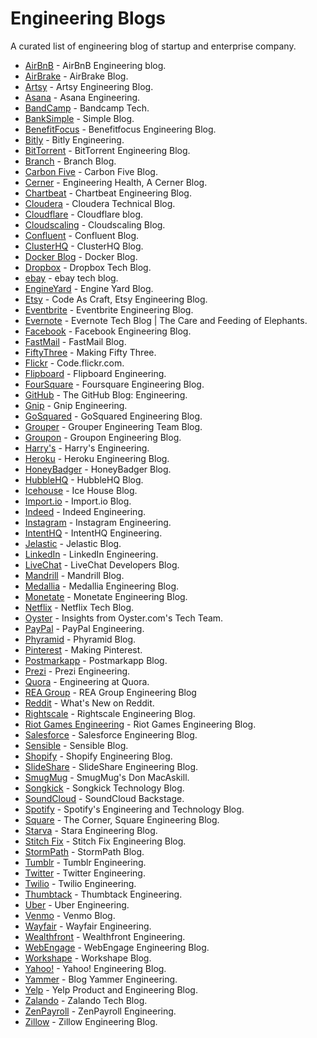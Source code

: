 # Engineering Blogs
A curated list of engineering blog of startup and enterprise company.

* [AirBnB](http://nerds.airbnb.com/) - AirBnB Engineering blog.
* [AirBrake](https://airbrake.io/blog/) - AirBrake Blog.
* [Artsy](http://artsy.github.io/) - Artsy Engineering Blog.
* [Asana](https://eng.asana.com/) - Asana Engineering.
* [BandCamp](http://bandcamptech.wordpress.com/) - Bandcamp Tech.
* [BankSimple](https://www.simple.com/engineering/) - Simple Blog.
* [BenefitFocus](http://engineering.benefitfocus.com/) - Benefitfocus Engineering Blog.
* [Bitly](http://word.bitly.com/) - Bitly Engineering.
* [BitTorrent](http://engineering.bittorrent.com/) - BitTorrent Engineering Blog.
* [Branch](https://blog.branch.io/) - Branch Blog.
* [Carbon Five](http://blog.carbonfive.com/) - Carbon Five Blog.
* [Cerner](http://engineering.cerner.com/) - Engineering Health, A Cerner Blog.
* [Chartbeat](http://engineering.chartbeat.com/) - Chartbeat Engineering Blog.
* [Cloudera](http://blog.cloudera.com/blog/) - Cloudera Technical Blog.
* [Cloudflare](https://blog.cloudflare.com/) - Cloudflare blog.
* [Cloudscaling](http://cloudscaling.com/blog/) - Cloudscaling Blog.
* [Confluent](http://blog.confluent.io/) - Confluent Blog.
* [ClusterHQ](https://clusterhq.com/blog/) - ClusterHQ Blog.
* [Docker Blog](http://blog.docker.com) - Docker Blog.
* [Dropbox](https://tech.dropbox.com/) - Dropbox Tech Blog.
* [ebay](http://www.ebaytechblog.com) - ebay tech blog.
* [EngineYard](https://blog.engineyard.com/) - Engine Yard Blog.
* [Etsy](https://codeascraft.com/) - Code As Craft, Etsy Engineering Blog.
* [Eventbrite](https://engineering.eventbrite.com/) - Eventbrite Engineering Blog.
* [Evernote](https://blog.evernote.com/tech/) - Evernote Tech Blog | The Care and Feeding of Elephants.
* [Facebook](https://code.facebook.com/posts/) - Facebook Engineering Blog.
* [FastMail](http://blog.fastmail.com/) - FastMail Blog.
* [FiftyThree](http://making.fiftythree.com/) - Making Fifty Three.
* [Flickr](http://code.flickr.net/) - Code.flickr.com.
* [Flipboard](http://engineering.flipboard.com/) - Flipboard Engineering.
* [FourSquare](http://engineering.foursquare.com/) - Foursquare Engineering Blog.
* [GitHub](http://githubengineering.com/) - The GitHub Blog: Engineering.
* [Gnip](https://engineering.gnip.com/) - Gnip Engineering.
* [GoSquared](https://engineering.gosquared.com/) - GoSquared Engineering Blog.
* [Grouper](http://eng.joingrouper.com/) - Grouper Engineering Team Blog.
* [Groupon](https://engineering.groupon.com/) - Groupon Engineering Blog.
* [Harry's](http://engineering.harrys.com/) - Harry's Engineering.
* [Heroku](http://engineering.heroku.com/) - Heroku Engineering Blog.
* [HoneyBadger](https://www.honeybadger.io/blog) - HoneyBadger Blog.
* [HubbleHQ](http://blog.hubblehq.com) - HubbleHQ Blog.
* [Icehouse](https://www.icehousecorp.com/blog) - Ice House Blog.
* [Import.io](http://blog.import.io/) - Import.io Blog.
* [Indeed](http://engineering.indeed.com/blog/) - Indeed Engineering.
* [Instagram](http://instagram-engineering.tumblr.com/) - Instagram Engineering.
* [IntentHQ](http://engineering.intenthq.com/) - IntentHQ Engineering.
* [Jelastic](http://blog.jelastic.com/) - Jelastic Blog.
* [LinkedIn](http://engineering.linkedin.com/blog) - LinkedIn Engineering.
* [LiveChat](http://developers.livechatinc.com/blog/) - LiveChat Developers Blog.
* [Mandrill](http://blog.mandrill.com/) - Mandrill Blog.
* [Medallia](http://engineering.medallia.com/blog/) - Medallia Engineering Blog.
* [Monetate](http://engineering.monetate.com/) - Monetate Engineering Blog.
* [Netflix](http://techblog.netflix.com/) - Netflix Tech Blog.
* [Oyster](http://tech.oyster.com/) - Insights from Oyster.com's Tech Team.
* [PayPal](https://www.paypal-engineering.com/) - PayPal Engineering.
* [Phyramid](https://www.phyramid.com/blog/) - Phyramid Blog.
* [Pinterest](http://engineering.pinterest.com/) - Making Pinterest.
* [Postmarkapp](http://blog.postmarkapp.com/) - Postmarkapp Blog.
* [Prezi](http://engineering.prezi.com/) - Prezi Engineering.
* [Quora](http://engineering.quora.com/) - Engineering at Quora.
* [REA Group](http://techblog.realestate.com.au/engineering/) - REA Group Engineering Blog
* [Reddit](http://blog.reddit.com/) - What's New on Reddit.
* [Rightscale](http://eng.rightscale.com/) - Rightscale Engineering Blog.
* [Riot Games Engineering](http://engineering.riotgames.com/) - Riot Games Engineering Blog.
* [Salesforce](https://developer.salesforce.com/blogs/engineering/) - Salesforce Engineering Blog.
* [Sensible](http://blog.sensible.io/) - Sensible Blog.
* [Shopify](http://www.shopify.com/technology) - Shopify Engineering Blog.
* [SlideShare](http://engineering.slideshare.net/) - SlideShare Engineering Blog.
* [SmugMug](http://engineering.slideshare.com/) - SmugMug's Don MacAskill.
* [Songkick](http://devblog.songkick.com/) - Songkick Technology Blog.
* [SoundCloud](http://backstage.soundcloud.com/) - SoundCloud Backstage.
* [Spotify](https://labs.spotify.com/) - Spotify's Engineering and Technology Blog.
* [Square](http://corner.squareup.com/) - The Corner, Square Engineering Blog.
* [Starva](http://engineering.strava.com/) - Stara Engineering Blog.
* [Stitch Fix](http://multithreaded.stitchfix.com/blog/) - Stitch Fix Engineering Blog.
* [StormPath](https://stormpath.com/blog/) - StormPath Blog.
* [Tumblr](http://engineering.tumblr.com/) - Tumblr Engineering.
* [Twitter](https://blog.twitter.com/engineering) - Twitter Engineering.
* [Twilio](https://www.twilio.com/engineering/) - Twilio Engineering.
* [Thumbtack](http://www.thumbtack.com/engineering/) - Thumbtack Engineering.
* [Uber](http://eng.uber.com/) - Uber Engineering.
* [Venmo](http://blog.venmo.com/?category=Engineering) - Venmo Blog.
* [Wayfair](http://engineering.wayfair.com/) - Wayfair Engineering.
* [Wealthfront](http://eng.wealthfront.com/) - Wealthfront Engineering.
* [WebEngage](http://engineering.webengage.com/) - WebEngage Engineering Blog.
* [Workshape](http://blog.workshape.io/) - Workshape Blog.
* [Yahoo!](http://yahooeng.tumblr.com/) - Yahoo! Engineering Blog.
* [Yammer](http://eng.yammer.com/blog/) - Blog Yammer Engineering.
* [Yelp](http://engineeringblog.yelp.com/) - Yelp Product and Engineering Blog.
* [Zalando](https://tech.zalando.com/blog/) - Zalando Tech Blog.
* [ZenPayroll](http://engineering.zenpayroll.com/) - ZenPayroll Engineering.
* [Zillow](https://engineering.zillow.com/) - Zillow Engineering Blog.
